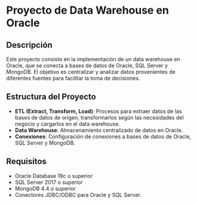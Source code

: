 # Proyecto de Data Warehouse en Oracle

## Descripción
Este proyecto consiste en la implementación de un data warehouse en Oracle, que se conecta a bases de datos de Oracle, SQL Server y MongoDB. El objetivo es centralizar y analizar datos provenientes de diferentes fuentes para facilitar la toma de decisiones.

## Estructura del Proyecto
- **ETL (Extract, Transform, Load)**: Procesos para extraer datos de las bases de datos de origen, transformarlos según las necesidades del negocio y cargarlos en el data warehouse.
- **Data Warehouse**: Almacenamiento centralizado de datos en Oracle.
- **Conexiones**: Configuración de conexiones a bases de datos de Oracle, SQL Server y MongoDB.

## Requisitos
- Oracle Database 19c o superior
- SQL Server 2017 o superior
- MongoDB 4.4 o superior
- Conectores JDBC/ODBC para Oracle y SQL Server.
